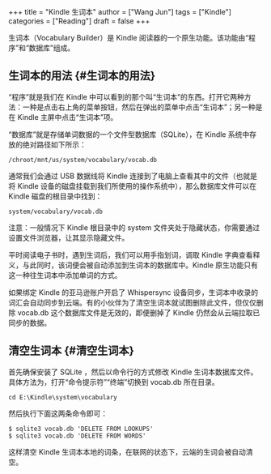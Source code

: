 +++
title = "Kindle 生词本"
author = ["Wang Jun"]
tags = ["Kindle"]
categories = ["Reading"]
draft = false
+++

生词本（Vocabulary Builder）是 Kindle 阅读器的一个原生功能。该功能由“程序”和“数据库”组成。

<!--more-->


## 生词本的用法 {#生词本的用法}

“程序”就是我们在 Kindle 中可以看到的那个叫“生词本”的东西。打开它两种方法：一种是点击右上角的菜单按钮，然后在弹出的菜单中点击“生词本”；另一种是在 Kindle 主屏中点击“生词本”项。

“数据库”就是存储单词数据的一个文件型数据库（SQLite），在 Kindle 系统中存放的绝对路径如下所示：

```text
/chroot/mnt/us/system/vocabulary/vocab.db
```

通常我们会通过 USB 数据线将 Kindle 连接到了电脑上查看其中的文件（也就是将 Kindle 设备的磁盘挂载到我们所使用的操作系统中），那么数据库文件可以在 Kindle 磁盘的根目录中找到：

```text
system/vocabulary/vocab.db
```

注意：一般情况下 Kindle 根目录中的 system 文件夹处于隐藏状态，你需要通过设置文件浏览器，让其显示隐藏文件。

平时阅读电子书时，遇到生词后，我们可以用手指划词，调取 Kindle 字典查看释义，与此同时，该词便会被自动添加到生词本的数据库中。Kindle 原生功能只有这一种往生词本中添加单词的方式。

如果绑定 Kindle 的亚马逊账户开启了 Whispersync 设备同步，生词本中收录的词汇会自动同步到云端。有的小伙伴为了清空生词本就试图删除此文件，但仅仅删除 vocab.db 这个数据库文件是无效的，即便删掉了 Kindle 仍然会从云端拉取已同步的数据。


## 清空生词本 {#清空生词本}

首先确保安装了 SQLite ，然后以命令行的方式修改 Kindle 生词本数据库文件。具体方法为，打开“命令提示符”“终端”切换到 vocab.db 所在目录。

```text
cd E:\Kindle\system\vocabulary
```

然后执行下面这两条命令即可：

```text
$ sqlite3 vocab.db 'DELETE FROM LOOKUPS'
$ sqlite3 vocab.db 'DELETE FROM WORDS'
```

这样清空 Kindle 生词本本地的词条，在联网的状态下，云端的生词会被自动清空。

